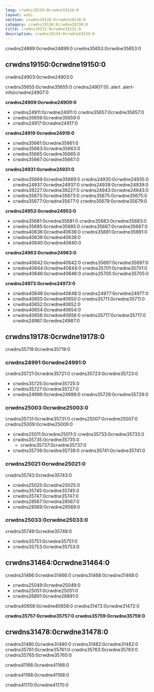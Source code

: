 ```yaml
---
lang: crwdns19124:0crwdne19124:0
layout: wiki
section: crwdns19128:0crwdne19128:0
category: crwdns19130:0crwdne19130:0
title: crwdns19132:0crwdne19132:0
description: crwdns19134:0crwdne19134:0
---
```


crwdns24899:0crwdne24899:0 crwdns35653:0crwdne35653:0

## crwdns19150:0crwdne19150:0
crwdns24903:0crwdne24903:0

crwdns35655:0crwdne35655:0
crwdns24907:0{:.alert .alert-info}crwdne24907:0

**crwdns24909:0crwdne24909:0**
- crwdns24911:0crwdne24911:0 crwdns35657:0crwdne35657:0
- crwdns35659:0crwdne35659:0
- crwdns24917:0crwdne24917:0

**crwdns24919:0crwdne24919:0**
- crwdns35661:0crwdne35661:0
- crwdns35663:0crwdne35663:0
- crwdns35665:0crwdne35665:0
- crwdns35667:0crwdne35667:0

**crwdns24931:0crwdne24931:0**
- crwdns35669:0crwdne35669:0 crwdns24935:0crwdne24935:0 crwdns24937:0crwdne24937:0 crwdns24939:0crwdne24939:0
- crwdns39227:0crwdne39227:0 crwdns24943:0crwdne24943:0
- crwdns35673:0crwdne35673:0 crwdns35675:0crwdne35675:0
- crwdns35677:0crwdne35677:0 crwdns35679:0crwdne35679:0

**crwdns24953:0crwdne24953:0**
- crwdns35681:0crwdne35681:0 crwdns35683:0crwdne35683:0
- crwdns35685:0crwdne35685:0 crwdns35687:0crwdne35687:0
- crwdns40636:0crwdne40636:0 crwdns35691:0crwdne35691:0
- crwdns40638:0crwdne40638:0
- crwdns40640:0crwdne40640:0

**crwdns24963:0crwdne24963:0**
- crwdns40642:0crwdne40642:0 crwdns35697:0crwdne35697:0
- crwdns40644:0crwdne40644:0 crwdns35701:0crwdne35701:0
- crwdns40646:0crwdne40646:0 crwdns35705:0crwdne35705:0

**crwdns24973:0crwdne24973:0**
- crwdns40648:0crwdne40648:0 crwdns24977:0crwdne24977:0
- crwdns40650:0crwdne40650:0 crwdns35711:0crwdne35711:0
- crwdns40652:0crwdne40652:0
- crwdns40654:0crwdne40654:0
- crwdns40656:0crwdne40656:0 crwdns35717:0crwdne35717:0 crwdns24987:0crwdne24987:0

## crwdns19178:0crwdne19178:0
crwdns35719:0crwdne35719:0

### crwdns24991:0crwdne24991:0
crwdns35721:0crwdne35721:0 crwdns35723:0crwdne35723:0

- crwdns35725:0crwdne35725:0
- crwdns35727:0crwdne35727:0
- crwdns24999:0crwdne24999:0 crwdns35729:0crwdne35729:0

### crwdns25003:0crwdne25003:0
crwdns35731:0crwdne35731:0 crwdns25007:0crwdne25007:0 crwdns25009:0crwdne25009:0

- crwdns25011:0crwdne25011:0 crwdns35733:0crwdne35733:0
- crwdns35735:0crwdne35735:0
   - crwdns35737:0crwdne35737:0
- crwdns35739:0crwdne35739:0 crwdns35741:0crwdne35741:0

### crwdns25021:0crwdne25021:0
crwdns35743:0crwdne35743:0

- crwdns25025:0crwdne25025:0
- crwdns35745:0crwdne35745:0
- crwdns35747:0crwdne35747:0
- crwdns28567:0crwdne28567:0
- crwdns28569:0crwdne28569:0

### crwdns25033:0crwdne25033:0
crwdns35749:0crwdne35749:0

- crwdns35751:0crwdne35751:0
- crwdns35753:0crwdne35753:0

## crwdns31464:0crwdne31464:0
crwdns31466:0crwdne31466:0 crwdns31468:0crwdne31468:0

- crwdns25049:0crwdne25049:0
- crwdns25051:0crwdne25051:0
- crwdns26891:0crwdne26891:0

crwdns40658:0crwdne40658:0 crwdns31472:0crwdne31472:0

**crwdns35757:0crwdne35757:0 crwdns35759:0crwdne35759:0**

## crwdns31478:0crwdne31478:0
crwdns31480:0crwdne31480:0 crwdns31482:0crwdne31482:0 crwdns35761:0crwdne35761:0 crwdns35763:0crwdne35763:0 crwdns35765:0crwdne35765:0

crwdns41166:0crwdne41166:0

crwdns41168:0crwdne41168:0

crwdns41170:0crwdne41170:0

<!-- Discord channel links -->
